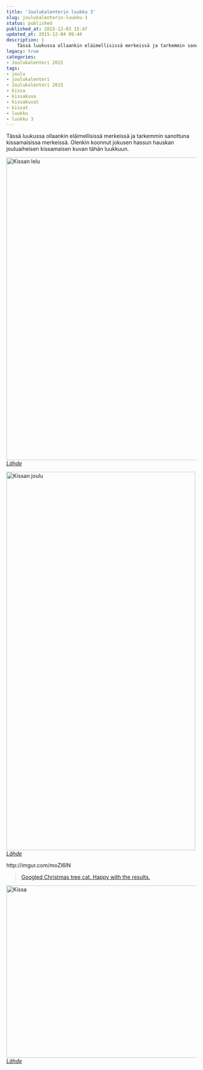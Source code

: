 ```yaml
---
title: 'Joulukalenterin luukku 3'
slug: joulukalenterin-luukku-3
status: published
published_at: 2015-12-03 15:47
updated_at: 2015-12-04 09:44
description: |
    Tässä luukussa ollaankin eläimellisissä merkeissä ja tarkemmin sanottuna kissamaisissa merkeissä. Olenkin koonnut jokusen hassun hauskan jouluaiheisen kissamaisen kuvan tähän luukkuun.
legacy: true
categories:
- Joulukalenteri 2015
tags:
- joulu
- joulukalenteri
- Joulukalenteri 2015
- kissa
- kissakuva
- kissakuvat
- kissat
- luukku
- luukku 3
---
```


<p>Tässä luukussa ollaankin eläimellisissä merkeissä ja tarkemmin sanottuna kissamaisissa merkeissä. Olenkin koonnut jokusen hassun hauskan jouluaiheisen kissamaisen kuvan tähän luukkuun.</p>
<p><a href="https://cdn.markokaartinen.net/uploads/2015/12/tree-toy.png"><img loading="lazy" decoding="async" class="alignnone wp-image-5944 size-full" src="https://cdn.markokaartinen.net/uploads/2015/12/tree-toy.png" alt="Kissan lelu" width="624" height="800" srcset="https://cdn.markokaartinen.net/uploads/2015/12/tree-toy.png 624w, https://cdn.markokaartinen.net/uploads/2015/12/tree-toy-600x769.png 600w" sizes="(max-width: 624px) 100vw, 624px" /></a><br />
<em><a href="http://lol.yougetcake.com/Cat-Perspective.html" target="_blank">Lähde</a></em></p>
<p><a href="https://cdn.markokaartinen.net/uploads/2015/12/qUZ1DsT.gif"><img loading="lazy" decoding="async" class="alignnone size-full wp-image-5948" src="https://cdn.markokaartinen.net/uploads/2015/12/qUZ1DsT.gif" alt="Kissan joulu" width="500" height="1000" /></a><br />
<em><a href="http://www.pusheen.com/post/13795601090" target="_blank">Lähde</a></em></p>
<p>http://imgur.com/moZl6IN</p>
<blockquote class="imgur-embed-pub" lang="en" data-id="mVeWqqe"><p><a href="https://imgur.com/mVeWqqe">Googled Christmas tree cat. Happy with the results.</a></p></blockquote>
<p><script async src="//s.imgur.com/min/embed.js" charset="utf-8"></script></p>
<p><a href="https://cdn.markokaartinen.net/uploads/2015/12/cat-gray-rest-christmas-tree-lights-bokeh-holiday-new-year-wallpaper-53ccfaa91d259.jpg"><img loading="lazy" decoding="async" class="alignnone size-full wp-image-5954" src="https://cdn.markokaartinen.net/uploads/2015/12/cat-gray-rest-christmas-tree-lights-bokeh-holiday-new-year-wallpaper-53ccfaa91d259.jpg" alt="Kissa" width="728" height="455" srcset="https://cdn.markokaartinen.net/uploads/2015/12/cat-gray-rest-christmas-tree-lights-bokeh-holiday-new-year-wallpaper-53ccfaa91d259.jpg 728w, https://cdn.markokaartinen.net/uploads/2015/12/cat-gray-rest-christmas-tree-lights-bokeh-holiday-new-year-wallpaper-53ccfaa91d259-600x375.jpg 600w" sizes="(max-width: 728px) 100vw, 728px" /></a><br />
<em><a href="http://hqhdwalls.com/cat-gray-rest-christmas-tree-lights-bokeh-holiday-new-year-wallpaper-3529.html" target="_blank">Lähde</a></em></p>